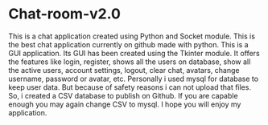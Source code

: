 # Chat-room-v2.0
This is a chat application created using Python and Socket module. This is the best chat application currently on github made with python. This is a GUI application. Its GUI has been created using the Tkinter module. It offers the features like login, register, shows all the users on database, show all the active users, account settings, logout, clear chat, avatars, change username, password or avatar, etc. Personally i used mysql for database to keep user data. But because of safety reasons i can not upload that files. So, i created a CSV database to publish on Github. If you are capable enough you may again change CSV to mysql. I hope you will enjoy my application.
